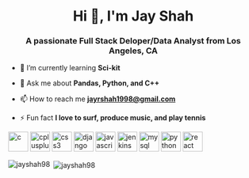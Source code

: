<h1 align="center">Hi 👋, I'm Jay Shah</h1>
<h3 align="center">A passionate Full Stack Deloper/Data Analyst from Los Angeles, CA</h3>

- 🌱 I’m currently learning **Sci-kit**

- 💬 Ask me about **Pandas, Python, and C++**

- 📫 How to reach me **jayrshah1998@gmail.com**

- ⚡ Fun fact **I love to surf, produce music, and play tennis**

<p align="left"><img src="https://devicons.github.io/devicon/devicon.git/icons/c/c-original.svg" alt="c" width="40" height="40"/> <img src="https://devicons.github.io/devicon/devicon.git/icons/cplusplus/cplusplus-original.svg" alt="cplusplus" width="40" height="40"/> <img src="https://devicons.github.io/devicon/devicon.git/icons/css3/css3-original-wordmark.svg" alt="css3" width="40" height="40"/> <img src="https://devicons.github.io/devicon/devicon.git/icons/django/django-original.svg" alt="django" width="40" height="40"/> <img src="https://devicons.github.io/devicon/devicon.git/icons/javascript/javascript-original.svg" alt="javascript" width="40" height="40"/> <img src="https://www.vectorlogo.zone/logos/jenkins/jenkins-icon.svg" alt="jenkins" width="40" height="40"/> <img src="https://devicons.github.io/devicon/devicon.git/icons/mysql/mysql-original-wordmark.svg" alt="mysql" width="40" height="40"/> <img src="https://devicons.github.io/devicon/devicon.git/icons/python/python-original.svg" alt="python" width="40" height="40"/> <img src="https://devicons.github.io/devicon/devicon.git/icons/react/react-original-wordmark.svg" alt="react" width="40" height="40"/></p><p><img align="left" src="https://github-readme-stats.vercel.app/api/top-langs/?username=jayshah98&layout=compact&hide=html" alt="jayshah98" /></p>

<p>&nbsp;<img align="center" src="https://github-readme-stats.vercel.app/api?username=jayshah98&show_icons=true" alt="jayshah98" /></p>
